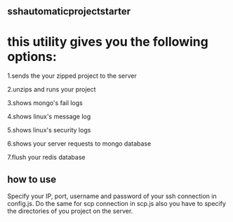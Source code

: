 ## sshautomaticprojectstarter

# this utility gives you the following options: 

1.sends the your zipped project to the server

2.unzips and runs your project 

3.shows mongo's fail logs 

4.shows linux's message log 

5.shows linux's security logs 

6.shows your server requests to mongo database 

7.flush your redis database


## how to use

Specify your IP, port, username and password of your ssh connection in config.js. Do the same for scp connection in scp.js also you have to specify the directories of you project on the server.








